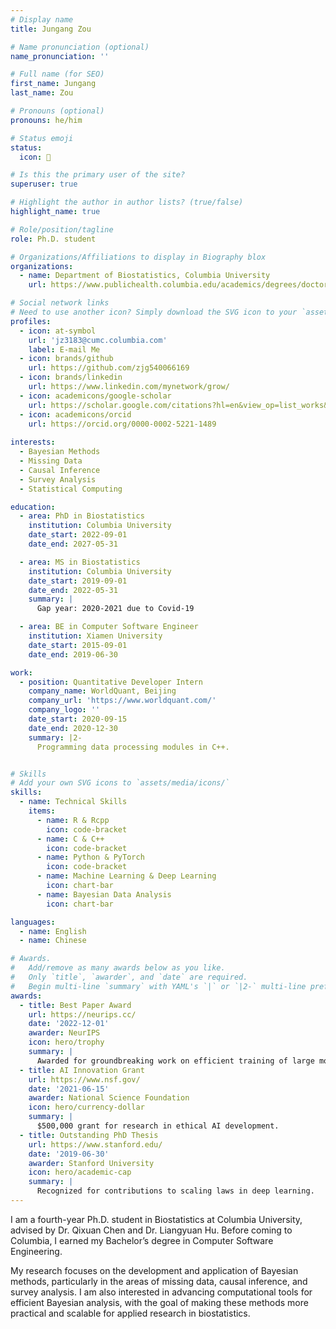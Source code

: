```yaml
---
# Display name
title: Jungang Zou

# Name pronunciation (optional)
name_pronunciation: ''

# Full name (for SEO)
first_name: Jungang
last_name: Zou

# Pronouns (optional)
pronouns: he/him

# Status emoji
status:
  icon: 🚀

# Is this the primary user of the site?
superuser: true

# Highlight the author in author lists? (true/false)
highlight_name: true

# Role/position/tagline
role: Ph.D. student

# Organizations/Affiliations to display in Biography blox
organizations:
  - name: Department of Biostatistics, Columbia University
    url: https://www.publichealth.columbia.edu/academics/degrees/doctoral-programs/doctor-philosophy/biostatistics/student-profiles

# Social network links
# Need to use another icon? Simply download the SVG icon to your `assets/media/icons/` folder.
profiles:
  - icon: at-symbol
    url: 'jz3183@cumc.columbia.com'
    label: E-mail Me
  - icon: brands/github
    url: https://github.com/zjg540066169
  - icon: brands/linkedin
    url: https://www.linkedin.com/mynetwork/grow/
  - icon: academicons/google-scholar
    url: https://scholar.google.com/citations?hl=en&view_op=list_works&gmla=AH8HC4yT2BveUW_G_2oAZHHcZDxrrfCIu7gCgMb0nmnOs1_w-EqbmsiU_zpfSmm7Fal5eVbLGEO-_gvm4e91Hw&user=rhESlrQAAAAJ
  - icon: academicons/orcid
    url: https://orcid.org/0000-0002-5221-1489
    
interests:
  - Bayesian Methods
  - Missing Data
  - Causal Inference
  - Survey Analysis
  - Statistical Computing

education:
  - area: PhD in Biostatistics
    institution: Columbia University
    date_start: 2022-09-01
    date_end: 2027-05-31

  - area: MS in Biostatistics
    institution: Columbia University
    date_start: 2019-09-01
    date_end: 2022-05-31
    summary: |
      Gap year: 2020-2021 due to Covid-19

  - area: BE in Computer Software Engineer
    institution: Xiamen University
    date_start: 2015-09-01
    date_end: 2019-06-30

work:
  - position: Quantitative Developer Intern
    company_name: WorldQuant, Beijing
    company_url: 'https://www.worldquant.com/'
    company_logo: ''
    date_start: 2020-09-15
    date_end: 2020-12-30
    summary: |2-
      Programming data processing modules in C++.


# Skills
# Add your own SVG icons to `assets/media/icons/`
skills:
  - name: Technical Skills
    items:
      - name: R & Rcpp
        icon: code-bracket
      - name: C & C++
        icon: code-bracket
      - name: Python & PyTorch
        icon: code-bracket
      - name: Machine Learning & Deep Learning
        icon: chart-bar
      - name: Bayesian Data Analysis
        icon: chart-bar

languages:
  - name: English
  - name: Chinese

# Awards.
#   Add/remove as many awards below as you like.
#   Only `title`, `awarder`, and `date` are required.
#   Begin multi-line `summary` with YAML's `|` or `|2-` multi-line prefix and indent 2 spaces below.
awards:
  - title: Best Paper Award
    url: https://neurips.cc/
    date: '2022-12-01'
    awarder: NeurIPS
    icon: hero/trophy
    summary: |
      Awarded for groundbreaking work on efficient training of large models.
  - title: AI Innovation Grant
    url: https://www.nsf.gov/
    date: '2021-06-15'
    awarder: National Science Foundation
    icon: hero/currency-dollar
    summary: |
      $500,000 grant for research in ethical AI development.
  - title: Outstanding PhD Thesis
    url: https://www.stanford.edu/
    date: '2019-06-30'
    awarder: Stanford University
    icon: hero/academic-cap
    summary: |
      Recognized for contributions to scaling laws in deep learning.
---
```


I am a fourth-year Ph.D. student in Biostatistics at Columbia University, advised by Dr. Qixuan Chen and Dr. Liangyuan Hu. Before coming to Columbia, I earned my Bachelor’s degree in Computer Software Engineering.

My research focuses on the development and application of Bayesian methods, particularly in the areas of missing data, causal inference, and survey analysis. I am also interested in advancing computational tools for efficient Bayesian analysis, with the goal of making these methods more practical and scalable for applied research in biostatistics.
